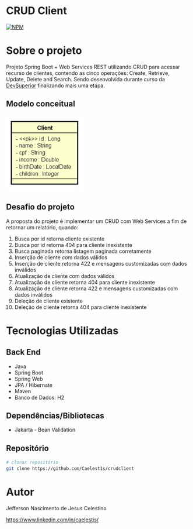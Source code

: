# CRUD Client

[![NPM](https://img.shields.io/npm/l/react)](https://github.com/Caelest1s/crudclient/blob/main/LICENSE)

# Sobre o projeto

Projeto Spring Boot + Web Services REST utilizando CRUD para acessar recurso de clientes, contendo as cinco operações: Create, Retrieve, Update, Delete and Search.
Sendo desenvolvida durante curso da [DevSuperior](https://devsuperior.com.br) finalizando mais uma etapa.

## Modelo conceitual
![Modelo Conceitual](https://github.com/Caelest1s/crudclient/blob/main/src/main/assets/modelo%20conceitual.jpg)

## Desafio do projeto

A proposta do projeto é implementar um CRUD com Web Services a fim de retornar um relatório, quando:
1. Busca por id retorna cliente existente
2. Busca por id retorna 404 para cliente inexistente
3. Busca paginada retorna listagem paginada corretamente
4. Inserção de cliente com dados válidos
5. Inserção de cliente retorna 422 e mensagens customizadas com dados inválidos
6. Atualização de cliente com dados válidos
7. Atualização de cliente retorna 404 para cliente inexistente
8. Atualização de cliente retorna 422 e mensagens customizadas com dados inválidos
9. Deleção de cliente existente
10. Deleção de cliente retorna 404 para cliente inexistente

# Tecnologias Utilizadas
## Back End
- Java
- Spring Boot
- Spring Web
- JPA / Hibernate 
- Maven
- Banco de Dados: H2

## Dependências/Bibliotecas
- Jakarta - Bean Validation

## Repositório
```bash
# clonar repositório
git clone https://github.com/Caelest1s/crudclient
```

# Autor
Jefferson Nascimento de Jesus Celestino

https://www.linkedin.com/in/caelestis/
